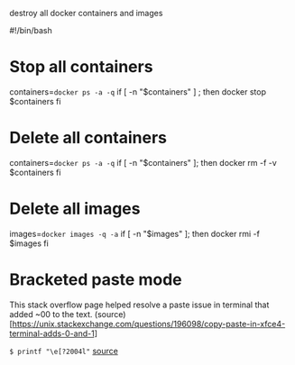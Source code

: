 destroy all docker containers and images

#!/bin/bash
# Stop all containers
containers=`docker ps -a -q`
if [ -n "$containers" ] ; then
        docker stop $containers
fi
# Delete all containers
containers=`docker ps -a -q`
if [ -n "$containers" ]; then
        docker rm -f -v $containers
fi
# Delete all images
images=`docker images -q -a`
if [ -n "$images" ]; then
        docker rmi -f $images
fi


# Bracketed paste mode 
This stack overflow page helped resolve a paste issue in terminal that added ~00 to the text.
(source)[https://unix.stackexchange.com/questions/196098/copy-paste-in-xfce4-terminal-adds-0-and-1]

``` $ printf "\e[?2004l" ```
[source](https://gist.github.com/JeffBelback/5687bb02f3618965ca8f)
